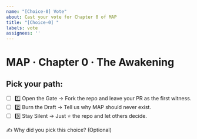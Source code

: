 ```yaml
---
name: "[Choice-0] Vote"
about: Cast your vote for Chapter 0 of MAP
title: "[Choice-0] "
labels: vote
assignees: ''
---
```


# MAP · Chapter 0 · The Awakening

## Pick your path:
- [ ] 1️⃣ Open the Gate → Fork the repo and leave your PR as the first witness.  
- [ ] 2️⃣ Burn the Draft → Tell us why MAP should never exist.  
- [ ] 3️⃣ Stay Silent → Just ⭐ the repo and let others decide.  

✍️ Why did you pick this choice? (Optional)
